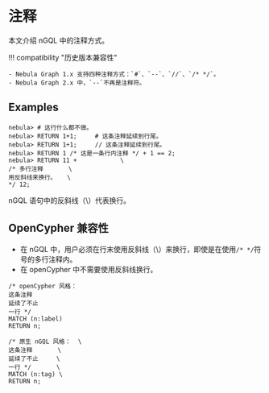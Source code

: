 # 注释

本文介绍 nGQL 中的注释方式。


!!! compatibility "历史版本兼容性"
    
    - Nebula Graph 1.x 支持四种注释方式：`#`、`--`、`//`、`/* */`。
    - Nebula Graph 2.x 中，`--`不再是注释符。

## Examples

```ngql
nebula> # 这行什么都不做。
nebula> RETURN 1+1;     # 这条注释延续到行尾。
nebula> RETURN 1+1;     // 这条注释延续到行尾。
nebula> RETURN 1 /* 这是一条行内注释 */ + 1 == 2;
nebula> RETURN 11 +            \
/* 多行注释       \
用反斜线来换行。   \
*/ 12;
```

nGQL 语句中的反斜线（\）代表换行。

## OpenCypher 兼容性

* 在 nGQL 中，用户必须在行末使用反斜线（\）来换行，即使是在使用`/* */`符号的多行注释内。
* 在 openCypher 中不需要使用反斜线换行。

```openCypher
/* openCypher 风格：
这条注释
延续了不止
一行 */
MATCH (n:label)
RETURN n;
```

```ngql
/* 原生 nGQL 风格：  \
这条注释       \
延续了不止     \
一行 */       \
MATCH (n:tag) \
RETURN n;
```
